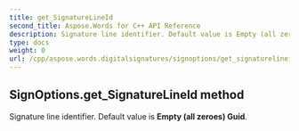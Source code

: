 ```yaml
---
title: get_SignatureLineId
second_title: Aspose.Words for C++ API Reference
description: Signature line identifier. Default value is Empty (all zeroes) Guid. 
type: docs
weight: 0
url: /cpp/aspose.words.digitalsignatures/signoptions/get_signaturelineid/
---
```

## SignOptions.get_SignatureLineId method


Signature line identifier. Default value is **Empty (all zeroes) Guid**. 

